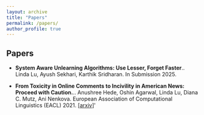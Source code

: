 ```yaml
---
layout: archive
title: "Papers"
permalink: /papers/
author_profile: true
---
```


Papers
-----

- **System Aware Unlearning Algorithms: Use Lesser, Forget Faster**..
  Linda Lu, Ayush Sekhari, Karthik Sridharan.
  In Submission 2025.

- **From Toxicity in Online Comments to Incivility in American News: Proceed with Caution.**..
  Anushree Hede, Oshin Agarwal, Linda Lu, Diana C. Mutz, Ani Nenkova.
  European Association of Computational Linguistics (EACL) 2021.
  [[arxiv]](https://arxiv.org/abs/2102.03671)'
